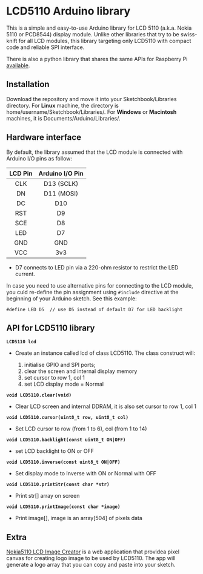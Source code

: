 # LCD5110 Arduino library
This is a simple and easy-to-use Arduino library for LCD 5110 (a.k.a. Nokia 5110 or PCD8544) display module. Unlike other libraries that try to be swiss-knift for all LCD modules, this library targeting only LCD5110 with compact code and reliable SPI interface.

There is also a python library that shares the same APIs for Raspberry Pi [available](https://github.com/e-tinkers/LCD-5110-Raspberry-Library).

## Installation

Download the repository and move it into your Sketchbook/Libraries directory. For **Linux** machine, the directory is home/username/Sketchbook/Libraries/. For **Windows** or **Macintosh** machines, it is Documents/Arduino/Libraries/.

## Hardware interface

By default, the library assumed that the LCD module is connected with Arduino I/O pins as follow:

|**LCD Pin** |**Arduino I/O Pin** |
|:----------:|:------------------:|
|CLK|D13 (SCLK)|
|DN|D11 (MOSI)|
|DC|D10|
|RST|D9|
|SCE|D8|
|LED|D7|
|GND|GND|
|VCC|3v3|

* D7 connects to LED pin via a 220-ohm resistor to restrict the LED current.

In case you need to use alternative pins for connecting to the LCD module, you culd re-define the pin assignment using `#include` directive at the beginning of your Arduino sketch. See this example:

```
#define LED D5  // use D5 instead of default D7 for LED backlight
```

## API for LCD5110 library


**`LCD5110 lcd`**
- Create an instance called lcd of class LCD5110\. The class construct will:

    1. initialise GPIO and SPI ports;
    2. clear the screen and internal display memory
    3. set cursor to row 1, col 1
    4. set LCD display mode = Normal


**`void LCD5110.clear(void)`**
- Clear LCD screen and internal DDRAM, it is also set cursor to row 1, col 1


**`void LCD5110.cursor(uint8_t row, uint8_t col)`**
- Set LCD cursor to row (from 1 to 6), col (from 1 to 14)


**`void LCD5110.backlight(const uint8_t ON|OFF)`**
- set LCD backlight to ON or OFF


**`void LCD5110.inverse(const uint8_t ON|OFF)`**
- Set display mode to Inverse with ON or Normal with OFF


**`void LCD5110.printStr(const char *str)`**
- Print str[] array on screen


**`void LCD5110.printImage(const char *image)`**
- Print image[], image is an array[504] of pixels data

## Extra
[Nokia5110 LCD Image Creator](https://www.e-tinkers.com/nokia5110-lcd-image-creator/) is a web application that providea pixel canvas for creating logo image to be used by LCD5110. The app will generate a logo array that you can copy and paste into your sketch.
